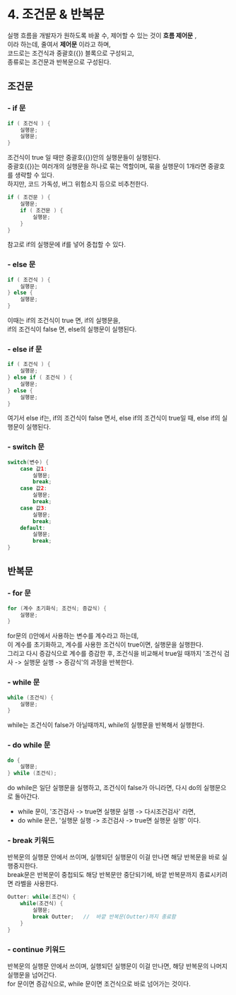 # 4. 조건문 & 반복문

실행 흐름을 개발자가 원하도록 바꿀 수, 제어할 수 있는 것이 **흐름 제어문** ,  
이라 하는데, 줄여서 **제어문** 이라고 하며,  
코드로는 조건식과 중괄호({}) 블록으로 구성되고,  
종류로는 조건문과 반복문으로 구성된다.

## 조건문

### - if 문

```java
if ( 조건식 ) {
    실행문;
    실행문;
}
```
조건식이 true 일 때만 중괄호({})안의 실행문들이 실행된다.  
중괄호({})는 여러개의 실행문을 하나로 묶는 역할이며, 묶을 실행문이 1개라면 중괄호를 생략할 수 있다.  
하지만, 코드 가독성, 버그 위험소지 등으로 비추천한다.

```java
if ( 조건문 ) {
    실행문;
    if ( 조건문 ) {
        실행문;
    }
}
```
참고로 if의 실행문에 if를 넣어 중첩할 수 있다.

### - else 문

```java
if ( 조건식 ) {
    실행문;
} else {
    실행문;
}
```
이때는 if의 조건식이 true 면, if의 실행문을,  
if의 조건식이 false 면, else의 실행문이 실행된다.

### - else if 문

```java
if ( 조건식 ) {
    실행문;
} else if ( 조건식 ) {
    실행문;
} else {
    실행문;
}
```
여기서 else if는, if의 조건식이 false 면서, else if의 조건식이 true일 때,
else if의 실행문이 실행된다.

### - switch 문

```java
switch(변수) {
    case 값1:
        실행문;
        break;
    case 값2:
        실행문;
        break;
    case 값3:
        실행문;
        break;
    default:
        실행문;
        break;
}
```

## 반복문

### - for 문

```java
for (계수 초기화식; 조건식; 증갑식) {
    실행문;
}
```
for문의 ()안에서 사용하는 변수를 계수라고 하는데,  
이 계수를 초기화하고, 계수를 사용한 조건식이 true이면, 실행문을 실행한다.  
그리고 다시 증감식으로 계수를 증감한 후, 조건식을 비교해서 true일 때까지 '조건식 검사 -> 실행문 실행 -> 증감식'의 과정을 반복한다.

### - while 문

```java
while (조건식) {
    실행문;
}
```
while는 조건식이 false가 아닐때까지, while의 실행문을 반복해서 실행한다.

### - do while 문

```java
do {
    실행문;
} while (조건식);
```
do while은 일단 실행문을 실행하고, 조건식이 false가 아니라면, 다시 do의 실행문으로 돌아간다.  

- while 문이, '조건검사 -> true면 실행문 실행 -> 다시조건검사' 라면,
- do while 문은, '실행문 실행 -> 조건검사 -> true면 실행문 실행' 이다.

### - break 키워드

반복문의 실행문 안에서 쓰이며, 실행되던 실행문이 이걸 만나면 해당 반복문을 바로 실행중지한다.  
break문은 반복문이 중첩되도 해당 반복문만 중단되기에, 바깥 반복문까지 종료시키려면 라벨을 사용한다.

```java
Outter: while(조건식) {
    while(조건식) {
        실행문;
        break Outter;   //  바깥 반복문(Outter)까지 종료함
    }
}
```

### - continue 키워드

반복문의 실행문 안에서 쓰이며, 실행되던 실행문이 이걸 만나면, 해당 반복문의 나머지 실행문을 넘어간다.  
for 문이면 증감식으로, while 문이면 조건식으로 바로 넘어가는 것이다.  
